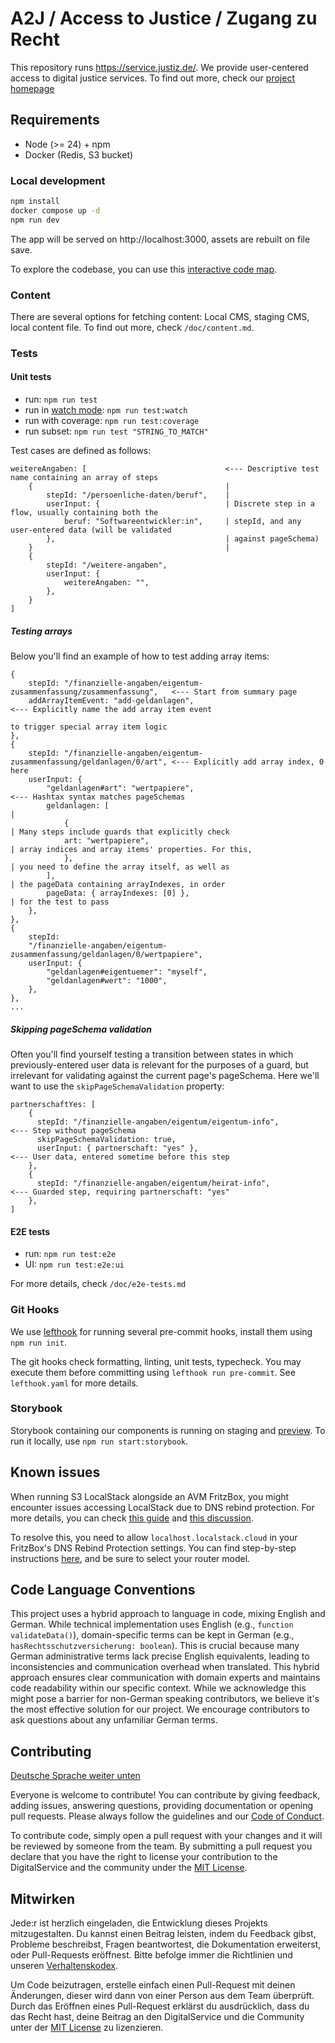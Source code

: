# A2J / Access to Justice / Zugang zu Recht

This repository runs https://service.justiz.de/. We provide user-centered access to digital justice services. To find out more, check our [project homepage](https://www.zugang-zum-recht-projekte.de/)

## Requirements

- Node (>= 24) + npm
- Docker (Redis, S3 bucket)

### Local development

```sh
npm install
docker compose up -d
npm run dev
```

The app will be served on http://localhost:3000, assets are rebuilt on file save.

To explore the codebase, you can use this [interactive code map](https://mango-dune-07a8b7110.1.azurestaticapps.net/?repo=digitalservicebund%2Fa2j-rechtsantragstelle).

### Content

There are several options for fetching content: Local CMS, staging CMS, local content file. To find out more, check `/doc/content.md`.

### Tests

#### Unit tests

- run: `npm run test`
- run in [watch mode](https://vitest.dev/guide/features.html#watch-mode): `npm run test:watch`
- run with coverage: `npm run test:coverage`
- run subset: `npm run test "STRING_TO_MATCH"`

Test cases are defined as follows:

```
weitereAngaben: [                               <--- Descriptive test name containing an array of steps
    {                                           |
        stepId: "/persoenliche-daten/beruf",    |
        userInput: {                            | Discrete step in a flow, usually containing both the
            beruf: "Softwareentwickler:in",     | stepId, and any user-entered data (will be validated
        },                                      | against pageSchema)
    }                                           |
    {
        stepId: "/weitere-angaben",
        userInput: {
            weitereAngaben: "",
        },
    }
]
```

##### Testing arrays

Below you'll find an example of how to test adding array items:

```
{
    stepId: "/finanzielle-angaben/eigentum-zusammenfassung/zusammenfassung",   <--- Start from summary page
    addArrayItemEvent: "add-geldanlagen",                                      <--- Explicitly name the add array item event
                                                                                    to trigger special array item logic
},
{
    stepId: "/finanzielle-angaben/eigentum-zusammenfassung/geldanlagen/0/art", <--- Explicitly add array index, 0 here
    userInput: {
        "geldanlagen#art": "wertpapiere",                                      <--- Hashtax syntax matches pageSchemas
        geldanlagen: [                                                         |
            {                                                                  | Many steps include guards that explicitly check
            art: "wertpapiere",                                                | array indices and array items' properties. For this,
            },                                                                 | you need to define the array itself, as well as
        ],                                                                     | the pageData containing arrayIndexes, in order
        pageData: { arrayIndexes: [0] },                                       | for the test to pass
    },
},
{
    stepId:
    "/finanzielle-angaben/eigentum-zusammenfassung/geldanlagen/0/wertpapiere",
    userInput: {
        "geldanlagen#eigentuemer": "myself",
        "geldanlagen#wert": "1000",
    },
},
...
```

##### Skipping pageSchema validation

Often you'll find yourself testing a transition between states in which previously-entered user data is relevant for the purposes of a guard, but irrelevant for validating against the current page's pageSchema. Here we'll want to use the `skipPageSchemaValidation` property:

```
partnerschaftYes: [
    {
      stepId: "/finanzielle-angaben/eigentum/eigentum-info",                    <--- Step without pageSchema
      skipPageSchemaValidation: true,
      userInput: { partnerschaft: "yes" },                                      <--- User data, entered sometime before this step
    },
    {
      stepId: "/finanzielle-angaben/eigentum/heirat-info",                      <--- Guarded step, requiring partnerschaft: "yes"
    },
]
```

#### E2E tests

- run: `npm run test:e2e`
- UI: `npm run test:e2e:ui`

For more details, check `/doc/e2e-tests.md`

### Git Hooks

We use [lefthook](https://github.com/evilmartians/lefthook) for running several pre-commit hooks, install them using `npm run init`.

The git hooks check formatting, linting, unit tests, typecheck. You may execute them before committing using `lefthook run pre-commit`. See `lefthook.yaml` for more details.

### Storybook

Storybook containing our components is running on staging and [preview](https://a2j-test.dev.ds4g.net/storybook/). To run it locally, use `npm run start:storybook`.

## Known issues

When running S3 LocalStack alongside an AVM FritzBox, you might encounter issues accessing LocalStack due to DNS rebind protection. For more details, you can check [this guide](https://docs.localstack.cloud/user-guide/tools/dns-server/#:~:text=Route53%20documentation.-,DNS%20rebind%20protection,-If%20you%20rely) and [this discussion](https://discuss.localstack.cloud/t/localstack-cloud-never-resolves-in-browser-ping/924).

To resolve this, you need to allow `localhost.localstack.cloud` in your FritzBox's DNS Rebind Protection settings. You can find step-by-step instructions [here](https://avm.de/service/wissensdatenbank/dok/FRITZ-Box-7590/3565_FRITZ-Box-meldet-Der-DNS-Rebind-Schutz-hat-Ihre-Anfrage-aus-Sicherheitsgrunden-abgewiesen/), and be sure to select your router model.

## Code Language Conventions

This project uses a hybrid approach to language in code, mixing English and German.
While technical implementation uses English (e.g., `function validateData()`), domain-specific terms can be kept in German (e.g., `hasRechtsschutzversicherung: boolean`).
This is crucial because many German administrative terms lack precise English equivalents, leading to inconsistencies and communication overhead when translated.
This hybrid approach ensures clear communication with domain experts and maintains code readability within our specific context.
While we acknowledge this might pose a barrier for non-German speaking contributors, we believe it's the most effective solution for our project.
We encourage contributors to ask questions about any unfamiliar German terms.

## Contributing

[Deutsche Sprache weiter unten](#mitwirken)

Everyone is welcome to contribute! You can contribute by giving feedback, adding issues, answering questions, providing documentation or opening pull requests. Please always follow the guidelines and our [Code of Conduct](CODE_OF_CONDUCT.md).

To contribute code, simply open a pull request with your changes and it will be reviewed by someone from the team. By submitting a pull request you declare that you have the right to license your contribution to the DigitalService and the community under the [MIT License](./LICENSE).

## Mitwirken

Jede:r ist herzlich eingeladen, die Entwicklung dieses Projekts mitzugestalten. Du kannst einen Beitrag leisten, indem du Feedback gibst, Probleme beschreibst, Fragen beantwortest, die Dokumentation erweiterst, oder Pull-Requests eröffnest. Bitte befolge immer die Richtlinien und unseren [Verhaltenskodex](CODE_OF_CONDUCT.md).

Um Code beizutragen, erstelle einfach einen Pull-Request mit deinen Änderungen, dieser wird dann von einer Person aus dem Team überprüft. Durch das Eröffnen eines Pull-Request erklärst du ausdrücklich, dass du das Recht hast, deine Beitrag an den DigitalService und die Community unter der [MIT License](./LICENSE) zu lizenzieren.
